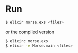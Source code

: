 # Run

```bash
$ elixir morse.exs <files>
```

or the compiled version

```bash
$ elixirc morse.exs
$ elixir -e Morse.main <files>

```
